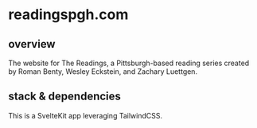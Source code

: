 # readingspgh.com
## overview

The website for The Readings, a Pittsburgh-based reading series created by Roman Benty, Wesley Eckstein, and Zachary Luettgen.

## stack & dependencies

This is a SvelteKit app leveraging TailwindCSS.
